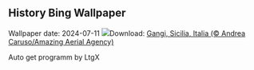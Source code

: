 ## History Bing Wallpaper
Wallpaper date: 2024-07-11
![](https://www.bing.com/th?id=OHR.GangiSicily_IT-IT7151002440_UHD.jpg&w=1000)Download: [Gangi, Sicilia, Italia (© Andrea Caruso/Amazing Aerial Agency)](https://www.bing.com/th?id=OHR.GangiSicily_IT-IT7151002440_UHD.jpg)

Auto get programm by LtgX
